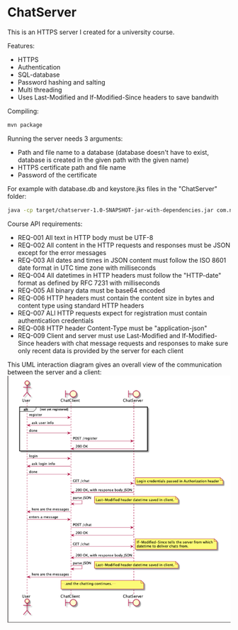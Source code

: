 # ChatServer
This is an HTTPS server I created for a university course.    

Features:  
- HTTPS
- Authentication
- SQL-database
- Password hashing and salting
- Multi threading  
- Uses Last-Modified and If-Modified-Since headers to save bandwith    

Compiling:
```bash
mvn package
```

Running the server needs 3 arguments:  
- Path and file name to a database (database doesn't have to exist, database is created in the given path with the given name)
- HTTPS certificate path and file name
- Password of the certificate

For example with database.db and keystore.jks files in the "ChatServer" folder:
```bash
java -cp target/chatserver-1.0-SNAPSHOT-jar-with-dependencies.jar com.nuutti.chatserver.ChatServer database.db keystore.jks password
```

Course API requirements:
- REQ-001 All text in HTTP body must be UTF-8
- REQ-002 All content in the HTTP requests and responses must be JSON except for the error messages
- REQ-003 All dates and times in JSON content must follow the ISO 8601 date format in UTC time zone with milliseconds
- REQ-004 All datetimes in HTTP headers must follow the "HTTP-date" format as defined by RFC 7231 with milliseconds
- REQ-005 All binary data must be base64 encoded
- REQ-006 HTTP headers must contain the content size in bytes and content type using standard HTTP headers
- REQ-007 ALl HTTP requests expect for registration must contain authentication credentials
- REQ-008 HTTP header Content-Type must be "application-json"
- REQ-009 Client and server must use Last-Modified and If-Modified-Since headers with chat message requests and responses to make sure only recent data is provided by the server for each client    


This UML interaction diagram gives an overall view of the communication between the server and a client:
![UML](umldiagram.png)  

